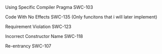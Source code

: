 Using Specific Compiler Pragma SWC-103

Code With No Effects SWC-135 (Only funcitons that i will later implement)

Requirement Violation SWC-123

Incorrect Constructor Name SWC-118

Re-entrancy SWC-107
